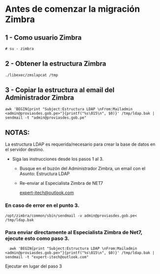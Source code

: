 # Antes de comenzar la migración Zimbra

## 1 -    Como usuario Zimbra

    # su - zimbra
    
##  2 - Obtener la estructura Zimbra 

    
    ./libexec/zmslapcat /tmp

##  3 - Copiar la estructura al email del Administrador Zimbra

    awk 'BEGIN{print "Subject:Estructura LDAP \nFrom:Mailadmin <admin@proviasdes.gob.pe>"}{printf("%s\015\n", $0)}' /tmp/ldap.bak | sendmail -t "admin@proviasdes.gob.pe"

   




## NOTAS:

La estructura LDAP es requerida/necesario para crear la base de datos en el servidor destino.

* Siga las instrucciones desde los pasos 1 al 3.

    * Busque en el buzón del Administrador Zimbra, un email con el Asunto: Estructura LDAP

    * Re-enviar al Especialista Zimbra de NET7

        expert-itech@outlook.com

### En caso de error en el punto 3.



    /opt/zimbra/common/sbin/sendmail -v admin@proviasdes.gob.pe< /tmp/ldap.bak



### Para enviar directamente  al Especialista Zimbra de Net7, ejecute esto como paso 3.

      awk 'BEGIN{print "Subject:Estructura LDAP \nFrom:Mailadmin <admin@proviasdes.gob.pe>"}{printf("%s\015\n", $0)}' /tmp/ldap.bak | sendmail -t "expert-itech@outlook.com"


Ejecutar en lugar del paso 3


